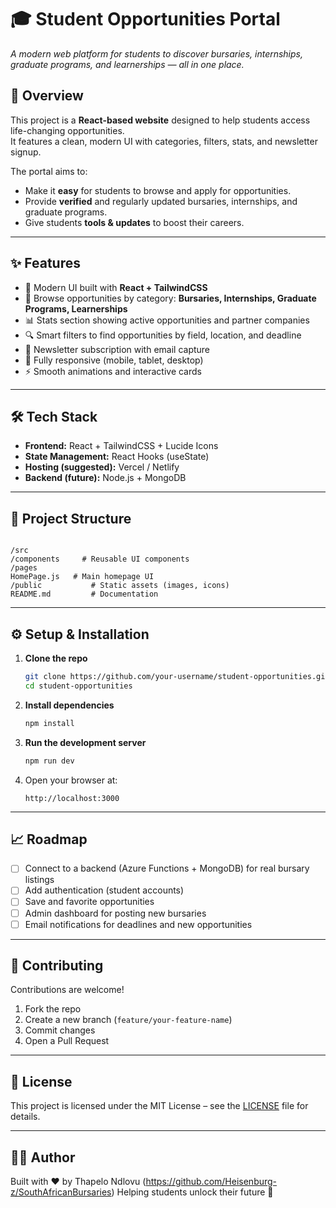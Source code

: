 
# 🎓 Student Opportunities Portal  

_A modern web platform for students to discover bursaries, internships, graduate programs, and learnerships — all in one place._  

## 📌 Overview  
This project is a **React-based website** designed to help students access life-changing opportunities.  
It features a clean, modern UI with categories, filters, stats, and newsletter signup.  

The portal aims to:  
- Make it **easy** for students to browse and apply for opportunities.  
- Provide **verified** and regularly updated bursaries, internships, and graduate programs.  
- Give students **tools & updates** to boost their careers.  

---

## ✨ Features  
- 🎨 Modern UI built with **React + TailwindCSS**  
- 📑 Browse opportunities by category: **Bursaries, Internships, Graduate Programs, Learnerships**  
- 📊 Stats section showing active opportunities and partner companies  
- 🔍 Smart filters to find opportunities by field, location, and deadline  
- 💌 Newsletter subscription with email capture  
- 📱 Fully responsive (mobile, tablet, desktop)  
- ⚡ Smooth animations and interactive cards  

---

## 🛠️ Tech Stack  
- **Frontend:** React + TailwindCSS + Lucide Icons  
- **State Management:** React Hooks (useState)  
- **Hosting (suggested):** Vercel / Netlify  
- **Backend (future):** Node.js  + MongoDB  

---

## 📂 Project Structure  
```

/src
/components     # Reusable UI components
/pages
HomePage.js   # Main homepage UI
/public           # Static assets (images, icons)
README.md         # Documentation

````

---

## ⚙️ Setup & Installation  

1. **Clone the repo**  
   ```bash
   git clone https://github.com/your-username/student-opportunities.git
   cd student-opportunities


2. **Install dependencies**

   ```bash
   npm install
   ```

3. **Run the development server**

   ```bash
   npm run dev
   ```

4. Open your browser at:

   ```
   http://localhost:3000
   ```

---

## 📈 Roadmap

* [ ] Connect to a backend (Azure Functions + MongoDB) for real bursary listings
* [ ] Add authentication (student accounts)
* [ ] Save and favorite opportunities
* [ ] Admin dashboard for posting new bursaries
* [ ] Email notifications for deadlines and new opportunities

---

## 🤝 Contributing

Contributions are welcome!

1. Fork the repo
2. Create a new branch (`feature/your-feature-name`)
3. Commit changes
4. Open a Pull Request

---

## 📜 License

This project is licensed under the MIT License – see the [LICENSE](LICENSE) file for details.

---

## 👨‍💻 Author

Built with ❤️ by Thapelo Ndlovu (https://github.com/Heisenburg-z/SouthAfricanBursaries)
Helping students unlock their future 🚀


